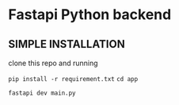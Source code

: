 # Fastapi Python backend

## SIMPLE INSTALLATION

clone this repo
and running

``pip install -r requirement.txt``
``cd app``

``fastapi dev main.py``

